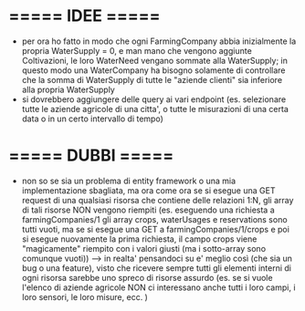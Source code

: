 # ===== IDEE =====

- per ora ho fatto in modo che ogni FarmingCompany abbia inizialmente la propria WaterSupply = 0, e man mano che vengono aggiunte Coltivazioni, 
  le loro WaterNeed vengano sommate alla WaterSupply; in questo modo una WaterCompany ha bisogno solamente di controllare che la somma di WaterSupply
  di tutte le "aziende clienti" sia inferiore alla propria WaterSupply
- si dovrebbero aggiungere delle query ai vari endpoint (es. selezionare tutte le aziende agricole di una citta', o tutte le misurazioni di una certa data o in un certo intervallo di tempo)

# ===== DUBBI =====

- non so se sia un problema di entity framework o una mia implementazione sbagliata, ma ora come ora se si esegue una GET request di una 
  qualsiasi risorsa che contiene delle relazioni 1:N, gli array di tali risorse NON vengono riempiti (es. eseguendo una richiesta a 
  farmingCompanies/1 gli array crops, waterUsages e reservations sono tutti vuoti, ma se si esegue una GET a farmingCompanies/1/crops e 
  poi si esegue nuovamente la prima richiesta, il campo crops viene "magicamente" riempito con i valori giusti (ma i sotto-array sono 
  comunque vuoti)) --> in realta' pensandoci su e' meglio così (che sia un bug o una feature), visto che ricevere sempre tutti gli elementi
  interni di ogni risorsa sarebbe uno spreco di risorse assurdo (es. se si vuole l'elenco di aziende agricole NON ci interessano anche tutti
  i loro campi, i loro sensori, le loro misure, ecc. )